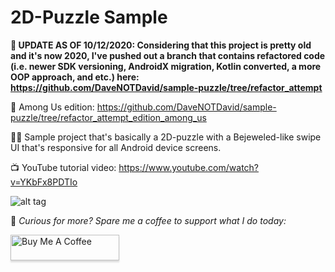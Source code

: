 # 2D-Puzzle Sample
**🎉 UPDATE AS OF 10/12/2020: Considering that this project is pretty old and it's now 2020, I've pushed out a branch that contains refactored code (i.e. newer SDK versioning, AndroidX migration, Kotlin converted, a more OOP approach, and etc.) here: https://github.com/DaveNOTDavid/sample-puzzle/tree/refactor_attempt**

👾 Among Us edition: https://github.com/DaveNOTDavid/sample-puzzle/tree/refactor_attempt_edition_among_us

💁‍♂️ Sample project that's basically a 2D-puzzle with a Bejeweled-like swipe UI that's responsive for all Android device screens.

📺 YouTube tutorial video: https://www.youtube.com/watch?v=YKbFx8PDTIo

![alt tag](https://media.giphy.com/media/tAVdxsgxsiKqypdUPk/giphy.gif)

🙏 *Curious for more? Spare me a coffee to support what I do today:* 

<a href="https://www.buymeacoffee.com/DaveNOTDavid" target="_blank"><img src="https://www.buymeacoffee.com/assets/img/custom_images/orange_img.png" alt="Buy Me A Coffee" style="height: 41px !important;width: 174px !important;box-shadow: 0px 3px 2px 0px rgba(190, 190, 190, 0.5) !important;-webkit-box-shadow: 0px 3px 2px 0px rgba(190, 190, 190, 0.5) !important;" ></a>
